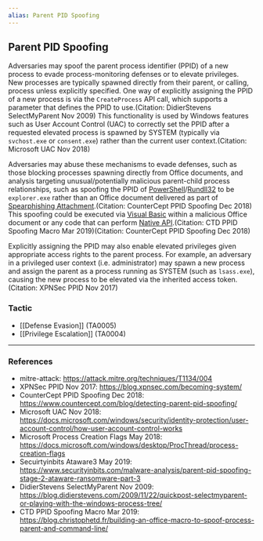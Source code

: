```yaml
---
alias: Parent PID Spoofing
---
```


## Parent PID Spoofing

Adversaries may spoof the parent process identifier (PPID) of a new process to evade process-monitoring defenses or to elevate privileges. New processes are typically spawned directly from their parent, or calling, process unless explicitly specified. One way of explicitly assigning the PPID of a new process is via the <code>CreateProcess</code> API call, which supports a parameter that defines the PPID to use.(Citation: DidierStevens SelectMyParent Nov 2009) This functionality is used by Windows features such as User Account Control (UAC) to correctly set the PPID after a requested elevated process is spawned by SYSTEM (typically via <code>svchost.exe</code> or <code>consent.exe</code>) rather than the current user context.(Citation: Microsoft UAC Nov 2018)

Adversaries may abuse these mechanisms to evade defenses, such as those blocking processes spawning directly from Office documents, and analysis targeting unusual/potentially malicious parent-child process relationships, such as spoofing the PPID of [PowerShell](https://attack.mitre.org/techniques/T1059/001)/[Rundll32](https://attack.mitre.org/techniques/T1218/011) to be <code>explorer.exe</code> rather than an Office document delivered as part of [Spearphishing Attachment](https://attack.mitre.org/techniques/T1566/001).(Citation: CounterCept PPID Spoofing Dec 2018) This spoofing could be executed via [Visual Basic](https://attack.mitre.org/techniques/T1059/005) within a malicious Office document or any code that can perform [Native API](https://attack.mitre.org/techniques/T1106).(Citation: CTD PPID Spoofing Macro Mar 2019)(Citation: CounterCept PPID Spoofing Dec 2018)

Explicitly assigning the PPID may also enable elevated privileges given appropriate access rights to the parent process. For example, an adversary in a privileged user context (i.e. administrator) may spawn a new process and assign the parent as a process running as SYSTEM (such as <code>lsass.exe</code>), causing the new process to be elevated via the inherited access token.(Citation: XPNSec PPID Nov 2017)


### Tactic

- [[Defense Evasion]] (TA0005)
- [[Privilege Escalation]] (TA0004)


---
### References

- mitre-attack: https://attack.mitre.org/techniques/T1134/004
- XPNSec PPID Nov 2017: https://blog.xpnsec.com/becoming-system/
- CounterCept PPID Spoofing Dec 2018: https://www.countercept.com/blog/detecting-parent-pid-spoofing/
- Microsoft UAC Nov 2018: https://docs.microsoft.com/windows/security/identity-protection/user-account-control/how-user-account-control-works
- Microsoft Process Creation Flags May 2018: https://docs.microsoft.com/windows/desktop/ProcThread/process-creation-flags
- Secuirtyinbits Ataware3 May 2019: https://www.securityinbits.com/malware-analysis/parent-pid-spoofing-stage-2-ataware-ransomware-part-3
- DidierStevens SelectMyParent Nov 2009: https://blog.didierstevens.com/2009/11/22/quickpost-selectmyparent-or-playing-with-the-windows-process-tree/
- CTD PPID Spoofing Macro Mar 2019: https://blog.christophetd.fr/building-an-office-macro-to-spoof-process-parent-and-command-line/
